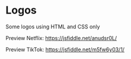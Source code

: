 # Logos

Some logos using HTML and CSS only

Preview Netflix: https://jsfiddle.net/anudsr0L/

Preview TikTok: https://jsfiddle.net/m5fw6y03/1/

